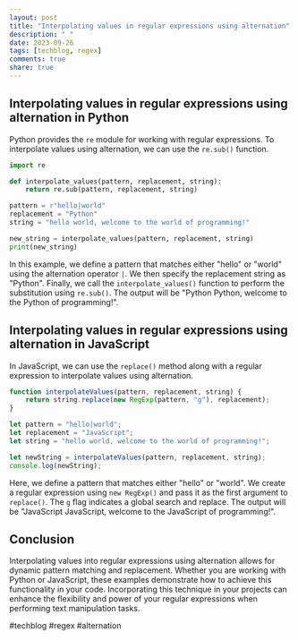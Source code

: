 ```yaml
---
layout: post
title: "Interpolating values in regular expressions using alternation"
description: " "
date: 2023-09-26
tags: [techblog, regex]
comments: true
share: true
---
```


## Interpolating values in regular expressions using alternation in Python

Python provides the `re` module for working with regular expressions. To interpolate values using alternation, we can use the `re.sub()` function.

```python
import re

def interpolate_values(pattern, replacement, string):
    return re.sub(pattern, replacement, string)

pattern = r"hello|world"
replacement = "Python"
string = "hello world, welcome to the world of programming!"

new_string = interpolate_values(pattern, replacement, string)
print(new_string)
```

In this example, we define a pattern that matches either "hello" or "world" using the alternation operator `|`. We then specify the replacement string as "Python". Finally, we call the `interpolate_values()` function to perform the substitution using `re.sub()`. The output will be "Python Python, welcome to the Python of programming!".

## Interpolating values in regular expressions using alternation in JavaScript

In JavaScript, we can use the `replace()` method along with a regular expression to interpolate values using alternation.

```javascript
function interpolateValues(pattern, replacement, string) {
    return string.replace(new RegExp(pattern, "g"), replacement);
}

let pattern = "hello|world";
let replacement = "JavaScript";
let string = "hello world, welcome to the world of programming!";

let newString = interpolateValues(pattern, replacement, string);
console.log(newString);
```

Here, we define a pattern that matches either "hello" or "world". We create a regular expression using `new RegExp()` and pass it as the first argument to `replace()`. The `g` flag indicates a global search and replace. The output will be "JavaScript JavaScript, welcome to the JavaScript of programming!".

## Conclusion

Interpolating values into regular expressions using alternation allows for dynamic pattern matching and replacement. Whether you are working with Python or JavaScript, these examples demonstrate how to achieve this functionality in your code. Incorporating this technique in your projects can enhance the flexibility and power of your regular expressions when performing text manipulation tasks.

#techblog #regex #alternation
